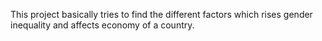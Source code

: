 
This project basically tries to find the different factors which rises gender inequality and affects economy of a country.
